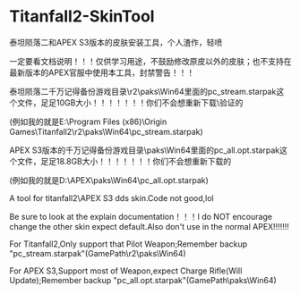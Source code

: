 # Titanfall2-SkinTool


泰坦陨落二和APEX S3版本的皮肤安装工具，个人渣作，轻喷


一定要看文档说明！！！仅供学习用途，不鼓励修改原皮以外的皮肤；也不支持在最新版本的APEX官服中使用本工具，封禁警告！！！


泰坦陨落二千万记得备份游戏目录\r2\paks\Win64里面的pc_stream.starpak这个文件，足足10GB大小！！！！！！！你们不会想重新下载\验证的


(例如我的就是E:\Program Files (x86)\Origin Games\Titanfall2\r2\paks\Win64\pc_stream.starpak)


APEX S3版本的千万记得备份游戏目录\paks\Win64里面的pc_all.opt.starpak这个文件，足足18.8GB大小！！！！！！！你们不会想重新下载的


(例如我的就是D:\APEX\paks\Win64\pc_all.opt.starpak)


A tool for titanfall2\APEX S3 dds skin.Code not good,lol


Be sure to look at the explain documentation！！！I do NOT encourage change the other skin expect default.Also don't use in the normal APEX!!!!!!!


For Titanfall2,Only support that Pilot Weapon;Remember backup "pc_stream.starpak"(GamePath\r2\paks\Win64\)


For APEX S3,Support most of Weapon,expect Charge Rifle(Will Update);Remember backup "pc_all.opt.starpak"(GamePath\paks\Win64\)

